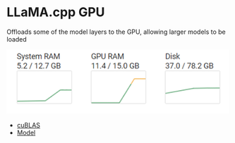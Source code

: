 # LLaMA.cpp GPU

Offloads some of the model layers to the GPU, allowing larger models to be loaded

![colab resources](https://github.com/eniompw/llama-cpp-gpu/blob/main/colab-resources.png)

* [cuBLAS](https://github.com/ggerganov/llama.cpp#cublas)
* [Model](https://huggingface.co/TheBloke/Wizard-Vicuna-13B-Uncensored-GGML#how-to-run-in-llamacpp)
